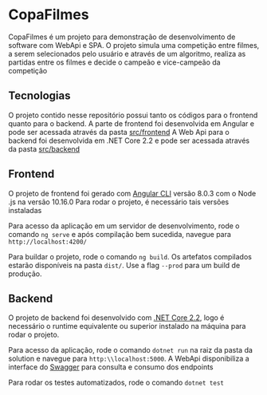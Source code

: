 # CopaFilmes
CopaFilmes é um projeto para demonstração de desenvolvimento de software com WebApi e SPA.
O projeto simula uma competição entre filmes, a serem selecionados pelo usuário e através de um algoritmo, realiza as partidas entre os filmes e decide o campeão e vice-campeão da competição

## Tecnologias

O projeto contido nesse repositório possui tanto os códigos para o frontend quanto para o backend.
A parte de frontend foi desenvolvida em Angular e pode ser acessada através da pasta [src/frontend](https://github.com/jsmuniz7/CopaFilmes/tree/develop/src/frontend)
A Web Api para o backend foi desenvolvida em .NET Core 2.2 e pode ser acessada através da pasta [src/backend](https://github.com/jsmuniz7/CopaFilmes/tree/develop/src/backend/copa-filmes-api)

## Frontend

O projeto de frontend foi gerado com [Angular CLI](https://github.com/angular/angular-cli) versão 8.0.3 com o Node .js na versão 10.16.0
Para rodar o projeto, é necessário tais versões instaladas

Para acesso da aplicação em um servidor de desenvolvimento, rode o comando `ng serve` e após compilação bem sucedida, navegue para `http://localhost:4200/`

Para buildar o projeto, rode o comando `ng build`. Os artefatos compilados estarão disponíveis na pasta `dist/`. Use a flag `--prod` para um build de produção.

## Backend
O projeto de backend foi desenvolvido com [.NET Core 2.2](https://dotnet.microsoft.com), logo é necessário o runtime equivalente ou superior instalado na máquina para rodar o projeto.

Para acesso da aplicação, rode o comando `dotnet run` na raiz da pasta da solution e  navegue para `http:\\localhost:5000`. A WebApi disponibiliza a interface do [Swagger](https://swagger.io/tools/swagger-ui/) para consulta e consumo dos endpoints

Para rodar os testes automatizados, rode o comando `dotnet test`



